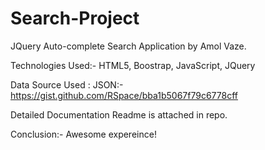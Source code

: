 # Search-Project

JQuery Auto-complete Search Application by Amol Vaze.

Technologies Used:- HTML5, Boostrap, JavaScript, JQuery

Data Source Used : JSON:- https://gist.github.com/RSpace/bba1b5067f79c6778cff

Detailed Documentation Readme is attached in repo.

Conclusion:- Awesome expereince!
